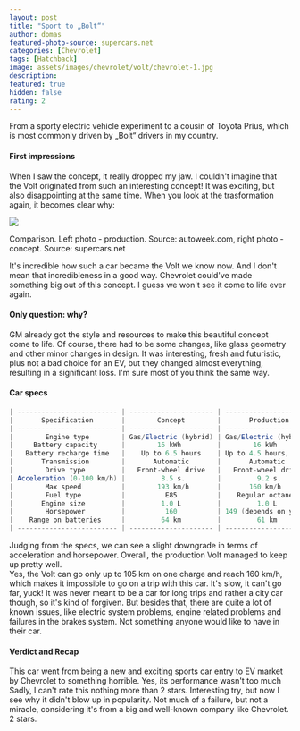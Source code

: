 ```yaml
---
layout: post
title: "Sport to „Bolt“"
author: domas
featured-photo-source: supercars.net
categories: [Chevrolet]
tags: [Hatchback]
image: assets/images/chevrolet/volt/chevrolet-1.jpg
description:
featured: true
hidden: false
rating: 2
---
```


From a sporty electric vehicle experiment to a cousin of Toyota Prius, which is most commonly driven by „Bolt“ drivers in my country.

#### First impressions

When I saw the concept, it really dropped my jaw. I couldn't imagine that the Volt originated from such an interesting concept! It was exciting, but 
also disappointing at the same time. When you look at the trasformation again, it becomes clear why:

<div class="photo-credit">
    <img src="{{ site.baseurl }}/assets/images/chevrolet/volt/chevrolet-2.jpg" class="featured-image img-fluid">
    <p>Comparison. Left photo - production. Source: autoweek.com, right photo - concept. Source: supercars.net</p>
</div>

It's incredible how such a car became the Volt we know now. And I don't mean that incredibleness in a good way. Chevrolet could've made something big out of this concept. I guess we won't see it come to life ever again.

#### Only question: why?

GM already got the style and resources to make this beautiful concept come to life. Of course, there had to be some changes, like glass geometry and other minor changes in design. It was interesting, fresh and futuristic, plus not a bad choice for an EV, but they changed almost everything, resulting in a significant loss. I'm sure most of you think the same way.

#### Car specs

```java
| ------------------------- | --------------------- | --------------------- |
|       Specification       |        Concept        |       Production      |
| ------------------------- | --------------------- | --------------------- |
|        Engine type        | Gas/Electric (hybrid) | Gas/Electric (hybrid) |
|     Battery capacity      |        16 kWh         |        16 kWh         |
|   Battery recharge time   |    Up to 6.5 hours    | Up to 4.5 hours, 220V |
|       Transmission        |       Automatic       |       Automatic       |
|        Drive type         |   Front-wheel drive   |   Front-wheel drive   |
| Acceleration (0-100 km/h) |         8.5 s.        |         9.2 s.        |
|        Max speed          |        193 km/h       |       160 km/h        |
|        Fuel type          |          E85          |    Regular octane     |
|       Engine size         |         1.0 L         |         1.0 L         |
|        Horsepower         |          160          | 149 (depends on year) |
|    Range on batteries     |         64 km         |         61 km         |
| ------------------------- | --------------------- | --------------------- |
```
Judging from the specs, we can see a slight downgrade in terms of acceleration and horsepower. Overall, the production Volt managed to keep up pretty well.\
Yes, the Volt can go only up to 105 km on one charge and reach 160 km/h, which makes it impossible to go on a trip with this car. It's slow, it can't go far, yuck! It was never meant to be a car for long trips and rather a city car though, so it's kind of forgiven. But besides that, there are quite a lot of known issues, like electric system problems, engine related problems and failures in the brakes system. Not something anyone would like to have in their car.

#### Verdict and Recap

This car went from being a new and exciting sports car entry to EV market by Chevrolet to something horrible. Yes, its performance wasn't too much Sadly, I can't rate this nothing more than 2 stars. Interesting try, but now I see why it didn't blow up in popularity. Not much of a failure, but not a miracle, considering it's from a big and well-known company like Chevrolet. 2 stars.